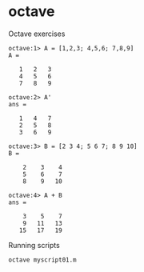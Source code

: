 # octave

Octave exercises

    octave:1> A = [1,2,3; 4,5,6; 7,8,9]
    A =

       1   2   3
       4   5   6
       7   8   9

    octave:2> A'
    ans =

       1   4   7
       2   5   8
       3   6   9

    octave:3> B = [2 3 4; 5 6 7; 8 9 10]
    B =

        2    3    4
        5    6    7
        8    9   10

    octave:4> A + B
    ans =

        3    5    7
        9   11   13
       15   17   19

Running scripts

    octave myscript01.m